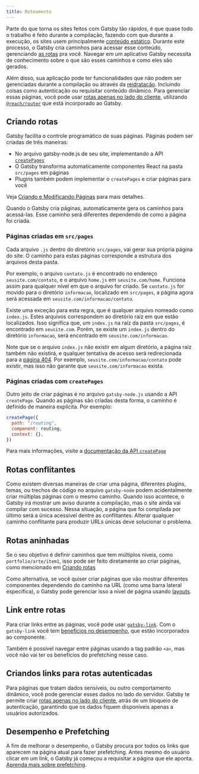 ```yaml
---
title: Roteamento
---
```


Parte do que torna os sites feitos com Gatsby tão rápidos, é que quase todo o trabalho é feito durante a compilação, fazendo com que durante a execução, os sites usem principalmente [conteúdo estático](/docs/adding-app-and-website-functionality/#static-pages). Durante este processo, o Gatsby cria caminhos para acessar esse conteúdo, gerenciando [as rotas](/docs/glossary#routing) pra você. Navegar em um aplicativo Gatsby necessita de conhecimento sobre o que são esses caminhos e como eles são gerados.

Além disso, sua aplicação pode ter funcionalidades que não podem ser gerenciadas durante a compilação ou através da [reidratação](/docs/adding-app-and-website-functionality/#how-hydration-makes-apps-possible). Incluindo coisas como autenticação ou requisitar conteúdo dinâmico. Para gerenciar essas páginas, você pode usar [rotas apenas no lado do cliente](/docs/client-only-routes-and-user-authentication), utilizando [`@reach/router`](/docs/reach-router-and-gatsby/) que está incorporado ao Gatsby.

## Criando rotas

Gatsby facilita o controle programático de suas páginas. Páginas podem ser criadas de três maneiras:

- No arquivo gatsby-node.js de seu site, implementando a API [`createPages`](/docs/node-apis/#createPages)
- O Gatsby transforma automaticamente componentes React na pasta `src/pages` em páginas
- Plugins também podem implementar o `createPages` e criar páginas para você

Veja [Criando e Modificando Páginas](/docs/creating-and-modifying-pages) para mais detalhes.

Quando o Gatsby cria páginas, automaticamente gera os caminhos para acessá-las. Esse caminho será diferentes dependendo de como a página foi criada.

### Páginas criadas em `src/pages`

Cada arquivo `.js` dentro do diretório `src/pages`, vai gerar sua própria página do site. O caminho para estas páginas corresponde a estrutura dos arquivos desta pasta.

Por exemplo, o arquivo `contato.js` é encontrado no endereço `seusite.com/contato`, e o arquivo `home.js` em `seusite.com/home`. Funciona assim para qualquer nível em que o arquivo for criado. Se `contato.js` for movido para o diretório `informacao`, localizado em `src/pages`, a página agora será acessada em `seusite.com/informacao/contato`.

Existe uma exceção para esta regra, que é qualquer arquivo nomeado como `index.js`. Estes arquivos correspondem ao diretório raíz em que estão localizados. Isso significa que, um `index.js` na raíz da pasta `src/pages`, é encontrado em `seusite.com`. Porém, se existe um `index.js` dentro do diretório `informacao`, será encontrado em `seusite.com/informacao`. 

Note que se o arquivo `index.js` não existir em algum diretório, a página raíz também não existirá, e qualquer tentativa de acesso será redirecionada para a [página 404](/docs/add-404-page/). Por exemplo, `seusite.com/informacao/contato` pode existir, mas isso não garante que `seusite.com/informacao` exista. 

### Páginas criadas com `createPages`

Outro jeito de criar páginas é no arquivo `gatsby-node.js` usando a API `createPage`. Quando as páginas são criadas desta forma, o caminho é definido de maneira explícita. Por exemplo:

```js:title=gatsby-node.js
createPage({
  path: "/routing",
  component: routing,
  context: {},
})
```
Para mais informações, visite a [documentação da API `createPage`](/docs/actions/#createPage)

## Rotas conflitantes

Como existem diversas maneiras de criar uma página, diferentes plugins, temas, ou trechos de código no arquivo `gatsby-node` podem acidentalmente criar múltiplas páginas com o mesmo caminho. Quando isso acontece, o Gatsby irá mostrar um aviso durante a compilação, mas o site ainda vai compilar com sucesso. Nessa situação, a página que foi compilada por último será a única acessível dentre as conflitantes. Alterar qualquer caminho conflitante para produzir URLs únicas deve solucionar o problema.

## Rotas aninhadas

Se o seu objetivo é definir caminhos que tem múltiplos níveis, como `portfolio/arte/item1`, isso pode ser feito diretamente ao criar páginas, como mencionado em [Criando rotas](#criando-rotas)

Como alternativa, se você quiser criar páginas que vão mostrar diferentes componentes dependendo do caminho na URL (como uma barra lateral específica), o Gatsby pode gerenciar isso a nível de página usando [layouts](/docs/layout-components/).

## Link entre rotas

Para criar links entre as páginas, você pode usar [`gatsby-link`](/docs/gatsby-link/). Com o `gatsby-link` você tem [benefícios no desempenho](#desempenho-e-prefetching), que estão incorporados ao componente.

Também é possível navegar entre páginas usando a tag padrão `<a>`, mas você não vai ter os benefícios do prefetching nesse caso.

## Criandos links para rotas autenticadas

Para páginas que tratam dados sensíveis, ou outro comportamento dinâmico, você pode gerenciar esses dados no lado do servidor. Gatsby te permite criar [rotas apenas no lado do cliente](/docs/client-only-routes-and-user-authentication), atrás de um bloqueio de autenticação, garantindo que os dados fiquem disponíveis apenas a usuários autorizados.

## Desempenho e Prefetching

A fim de melhorar o desempenho, o Gatsby procura por todos os links que aparecem na página atual para fazer prefetching. Antes mesmo do usuário clicar em um link, o Gatsby já começou a requisitar a página que ele aponta. [Aprenda mais sobre prefetching](/docs/how-code-splitting-works/#prefetching-chunks).

<GuideList slug={props.slug} />
